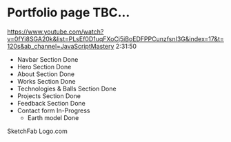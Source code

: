 # Portfolio page TBC...

https://www.youtube.com/watch?v=0fYi8SGA20k&list=PLsEf0D1uqFXoCj5iBoEDFPPCunzfsnI3G&index=17&t=120s&ab_channel=JavaScriptMastery
2:31:50

- Navbar Section Done
- Hero Section Done
- About Section Done
- Works Section Done
- Technologies & Balls Section Done
- Projects Section Done
- Feedback Section Done
- Contact form In-Progress
    - Earth model Done

SketchFab
Logo.com